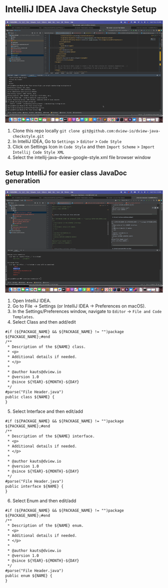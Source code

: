 # IntelliJ IDEA Java Checkstyle Setup
![Add Code Style to IntelliJ.gif](gifs%2FAdd%20Code%20Style%20to%20IntelliJ.gif)
1. Clone this repo locally `git clone git@github.com:dview-io/dview-java-checkstyle.git`
2. In IntelliJ IDEA, Go to `Settings` > `Editor` > `Code Style` 
3. Click on Settings Icon in `Code Style` and then `Import Scheme` > `Import Intellij Code Style XML`
4. Select the intellij-java-dview-google-style.xml file browser window

## Setup IntelliJ for easier class JavaDoc generation

![IntelliJ automatic JavaDoc Generator.gif](gifs%2FIntelliJ%20automatic%20JavaDoc%20Generator.gif)
1. Open IntelliJ IDEA.
2. Go to File -> Settings (or IntelliJ IDEA -> Preferences on macOS).
3. In the Settings/Preferences window, navigate to `Editor` -> `File and Code Templates`.
4. Select Class and then add/edit
```
#if (${PACKAGE_NAME} && ${PACKAGE_NAME} != "")package ${PACKAGE_NAME};#end
/**
 * Description of the ${NAME} class.
 * <p>
 * Additional details if needed.
 * </p>
 *
 * @author kauts@dview.io
 * @version 1.0
 * @since ${YEAR}-${MONTH}-${DAY}
 */
#parse("File Header.java")
public class ${NAME} {
}
```
5. Select Interface and then edit/add
```
#if (${PACKAGE_NAME} && ${PACKAGE_NAME} != "")package ${PACKAGE_NAME};#end
/**
 * Description of the ${NAME} interface.
 * <p>
 * Additional details if needed.
 * </p>
 *
 * @author kauts@dview.io
 * @version 1.0
 * @since ${YEAR}-${MONTH}-${DAY}
 */
#parse("File Header.java")
public interface ${NAME} {
}
```
6. Select Enum and then edit/add
```
#if (${PACKAGE_NAME} && ${PACKAGE_NAME} != "")package ${PACKAGE_NAME};#end
/**
 * Description of the ${NAME} enum.
 * <p>
 * Additional details if needed.
 * </p>
 *
 * @author kauts@dview.io
 * @version 1.0
 * @since ${YEAR}-${MONTH}-${DAY}
 */
#parse("File Header.java")
public enum ${NAME} {
}
```